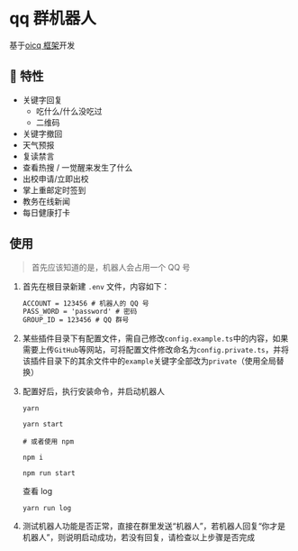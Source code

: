 # qq 群机器人

基于[oicq 框架](https://github.com/takayama-lily/oicq)开发

## 🎉 特性

- 关键字回复
  - 吃什么/什么没吃过
  - 二维码
- 关键字撤回
- 天气预报
- 复读禁言
- 查看热搜 / 一觉醒来发生了什么
- 出校申请/立即出校
- 掌上重邮定时签到
- 教务在线新闻
- 每日健康打卡

## 使用

> 首先应该知道的是，机器人会占用一个 QQ 号

1. 首先在根目录新建 `.env` 文件，内容如下：

   ```tex
   ACCOUNT = 123456 # 机器人的 QQ 号
   PASS_WORD = 'password' # 密码
   GROUP_ID = 123456 # QQ 群号
   ```

2. 某些插件目录下有配置文件，需自己修改`config.example.ts`中的内容，如果需要上传`GitHub`等网站，可将配置文件修改命名为`config.private.ts`，并将该插件目录下的其余文件中的`example`关键字全部改为`private`（使用全局替换）

3. 配置好后，执行安装命令，并启动机器人

   ```shell
   yarn

   yarn start

   # 或者使用 npm

   npm i

   npm run start
   ```

   查看 log

   ```shell
   yarn run log
   ```

4. 测试机器人功能是否正常，直接在群里发送“机器人”，若机器人回复“你才是机器人”，则说明启动成功，若没有回复，请检查以上步骤是否完成